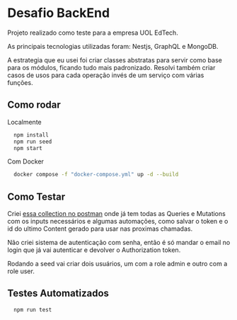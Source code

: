 
# Desafio BackEnd   

Projeto realizado como teste para a empresa UOL EdTech.

As principais tecnologias utilizadas foram: Nestjs, GraphQL e MongoDB.

A estrategia que eu usei foi criar classes abstratas para servir como base para os módulos, ficando tudo mais padronizado.
Resolvi também criar casos de usos para cada operação invés de um serviço com várias funções.

## Como rodar

Localmente

```bash
  npm install
  npm run seed
  npm start
```
    
Com Docker

```bash
  docker compose -f "docker-compose.yml" up -d --build 
```

## Como Testar
Criei [essa collection no postman](https://www.postman.com/dark-rocket-623610/workspace/public/collection/27162979-c277d98d-5390-42ab-886a-a73b15b16c77?action=share&creator=27162979) onde já tem todas as Queries e Mutations com os inputs necessários e algumas automações, como salvar o token e o id do ultimo Content gerado para usar nas proximas chamadas.

Não criei sistema de autenticação com senha, então é só mandar o email no login que já vai autenticar e devolver o Authorization token.

Rodando a seed vai criar dois usuários, um com a role admin e outro com a role user.

## Testes Automatizados
```bash
  npm run test 
```